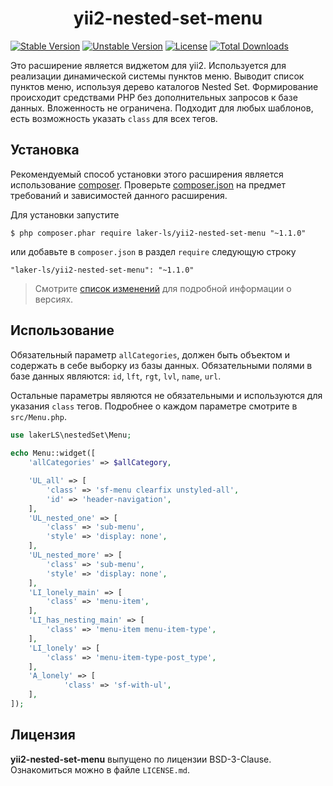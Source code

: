 <h1 align="center">
    yii2-nested-set-menu
</h1>


[![Stable Version](https://poser.pugx.org/laker-ls/yii2-nested-set-menu/v/stable)](https://packagist.org/packages/laker-ls/yii2-nested-set-menu)
[![Unstable Version](https://poser.pugx.org/laker-ls/yii2-nested-set-menu/v/unstable)](https://packagist.org/packages/laker-ls/yii2-nested-set-menu)
[![License](https://poser.pugx.org/laker-ls/yii2-nested-set-menu/license)](https://packagist.org/packages/laker-ls/yii2-nested-set-menu)
[![Total Downloads](https://poser.pugx.org/laker-ls/yii2-nested-set-menu/downloads)](https://packagist.org/packages/laker-ls/yii2-nested-set-menu)

Это расширение является виджетом для yii2. Используется для реализации динамической системы пунктов меню.
Выводит список пунктов меню, используя дерево каталогов Nested Set. Формирование происходит средствами PHP без дополнительных запросов к базе данных.
Вложенность не ограничена. Подходит для любых шаблонов, есть возможность указать `class` для всех тегов.

## Установка

Рекомендуемый способ установки этого расширения является использование [composer](http://getcomposer.org/download/).
Проверьте [composer.json](https://github.com/laker-ls/yii2-nested-set-menu/blob/master/composer.json) на предмет требований и зависимостей данного расширения.

Для установки запустите

```
$ php composer.phar require laker-ls/yii2-nested-set-menu "~1.1.0"
```

или добавьте в `composer.json` в раздел `require` следующую строку

```
"laker-ls/yii2-nested-set-menu": "~1.1.0"
```

> Смотрите [список изменений](https://github.com/laker-ls/yii2-nested-set-menu/blob/master/CHANGE.md) для подробной информации о версиях.

## Использование

Обязательный параметр `allCategories`, должен быть объектом и содержать в себе выборку из базы данных.
Обязательными полями в базе данных являются: `id`, `lft`, `rgt`, `lvl`, `name`, `url`.

Остальные параметры являются не обязательными и используются для указания `class` тегов. Подробнее о каждом параметре смотрите в `src/Menu.php`.

```php
use lakerLS\nestedSet\Menu;
           
echo Menu::widget([
    'allCategories' => $allCategory,

    'UL_all' => [
        'class' => 'sf-menu clearfix unstyled-all',
        'id' => 'header-navigation',
    ],
    'UL_nested_one' => [
        'class' => 'sub-menu',
        'style' => 'display: none',
    ],
    'UL_nested_more' => [
        'class' => 'sub-menu',
        'style' => 'display: none',
    ],
    'LI_lonely_main' => [
        'class' => 'menu-item',
    ],
    'LI_has_nesting_main' => [
        'class' => 'menu-item menu-item-type',
    ],
    'LI_lonely' => [
        'class' => 'menu-item-type-post_type',
    ],
    'A_lonely' => [
            'class' => 'sf-with-ul',
    ],
]);
```

## Лицензия

**yii2-nested-set-menu** выпущено по лицензии BSD-3-Clause. Ознакомиться можно в файле `LICENSE.md`.
